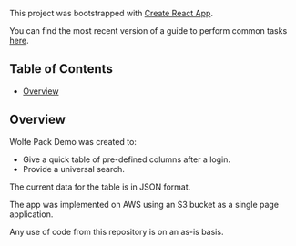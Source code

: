 This project was bootstrapped with [Create React App](https://github.com/facebookincubator/create-react-app).

You can find the most recent version of a guide to perform common tasks [here](https://github.com/facebookincubator/create-react-app/blob/master/packages/react-scripts/template/README.md).

## Table of Contents

- [Overview](#overview)

## Overview

Wolfe Pack Demo was created to:

* Give a quick table of pre-defined columns after a login.
* Provide a universal search.

The current data for the table is in JSON format.

The app was implemented on AWS using an S3 bucket as a single page application.

Any use of code from this repository is on an as-is basis.
